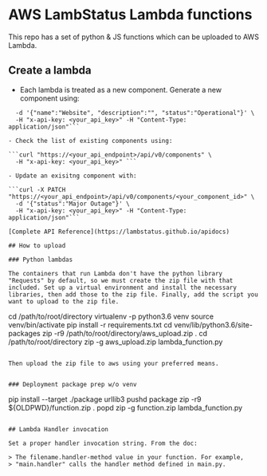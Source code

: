 # AWS LambStatus Lambda functions

This repo has a set of python & JS functions which can be uploaded to AWS Lambda. 

## Create a lambda

- Each lambda is treated as a new component. Generate a new component using:

```curl -X POST "https://<your_api_endpoint>/api/v0/components" \
  -d '{"name":"Website", "description":"", "status":"Operational"}' \
  -H "x-api-key: <your_api_key>" -H "Content-Type: application/json"```

- Check the list of existing components using:

```curl "https://<your_api_endpoint>/api/v0/components" \
  -H "x-api-key: <your_api_key>" ```

- Update an exisitng component with:

```curl -X PATCH "https://<your_api_endpoint>/api/v0/components/<your_component_id>" \
  -d '{"status":"Major Outage"}' \
  -H "x-api-key: <your_api_key>" -H "Content-Type: application/json"```

[Complete API Reference](https://lambstatus.github.io/apidocs)

## How to upload

### Python lambdas

The containers that run Lambda don't have the python library "Requests" by default, so we must create the zip file with that included. Set up a virtual environment and install the necessary libraries, then add those to the zip file. Finally, add the script you want to upload to the zip file.

```
cd /path/to/root/directory
virtualenv -p python3.6 venv
source venv/bin/activate
pip install -r requirements.txt
cd venv/lib/python3.6/site-packages
zip -r9 /path/to/root/directory/aws_upload.zip .
cd /path/to/root/directory
zip -g aws_upload.zip lambda_function.py
```

Then upload the zip file to aws using your preferred means. 


### Deployment package prep w/o venv

```
pip install --target ./package urllib3
pushd package
zip -r9 ${OLDPWD}/function.zip .
popd
zip -g function.zip lambda_function.py
```

## Lambda Handler invocation

Set a proper handler invocation string. From the doc:

> The filename.handler-method value in your function. For example,
> "main.handler" calls the handler method defined in main.py.

